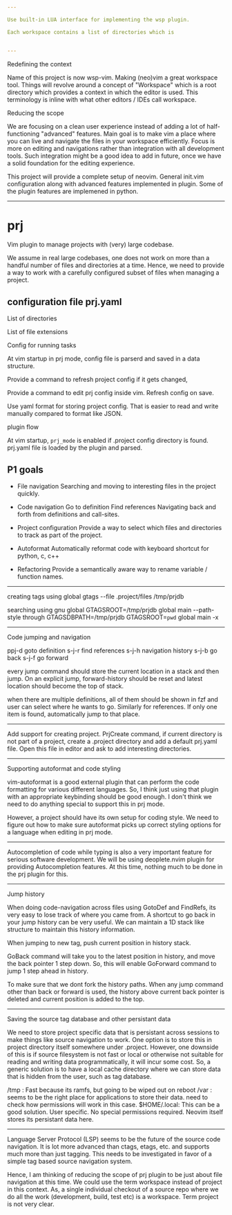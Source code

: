 ```yaml
---

Use built-in LUA interface for implementing the wsp plugin.

Each workspace contains a list of directories which is 


---
```


Redefining the context

Name of this project is now wsp-vim. Making (neo)vim a great workspace tool.
Things will revolve around a concept of "Workspace" which is a root directory
which provides a context in which the editor is used. This terminology is inline
with what other editors / IDEs call workspace.

Reducing the scope

We are focusing on a clean user experience instead of adding a lot of
half-functioning "advanced" features. Main goal is to make vim a place where you
can live and navigate the files in your workspace efficiently. Focus is more on
editing and navigations rather than integration with all development tools. Such
integration might be a good idea to add in future, once we have a solid
foundation for the editing experience.

This project will provide a complete setup of neovim. General init.vim
configuration along with advanced features implemented in plugin. Some of the
plugin features are implemened in python.

---


# prj

Vim plugin to manage projects with (very) large codebase.


We assume in real large codebases, one does not work on more than a handful
number of files and directories at a time. Hence, we need to provide a way to
work with a carefully configured subset of files when managing a project.

## configuration file prj.yaml

List of directories

List of file extensions

Config for running tasks

At vim startup in prj mode, config file is parserd and saved in a data
structure.

Provide a command to refresh project config if it gets changed,

Provide a command to edit prj config inside vim. Refresh config on save.

Use yaml format for storing project config. That is easier to read and write
manually compared to format like JSON.


plugin flow

At vim startup, `prj_mode` is enabled if .project config directory is found.
prj.yaml file is loaded by the plugin and parsed.


## P1 goals

* File navigation Searching and moving to interesting files in the project
  quickly.

* Code navigation Go to definition Find references Navigating back and forth
  from definitions and call-sites.

* Project configuration Provide a way to select which files and directories to
  track as part of the project.

* Autoformat Automatically reformat code with keyboard shortcut for python, c,
  c++

* Refactoring Provide a semantically aware way to rename variable / function
  names.

---

creating tags using global gtags --file .project/files /tmp/prjdb

searching using gnu global GTAGSROOT=/tmp/prjdb global main --path-style
through GTAGSDBPATH=/tmp/prjdb GTAGSROOT=`pwd`  global main -x

---

Code jumping and navigation

ppj-d goto definition s-j-r find references s-j-h navigation history s-j-b go
back s-j-f go forward

every jump command should store the current location in a stack and then jump.
On an explicit jump, forward-history should be reset and latest location should
become the top of stack.

when there are multiple definitions, all of them should be shown in fzf and
user can select where he wants to go. Similarly for references. If only one
item is found, automatically jump to that place.

---

Add support for creating project. PrjCreate command, if current directory is
not part of a project, create a .project directory and add a default prj.yaml
file.  Open this file in editor and ask to add interesting directories.

---

Supporting autoformat and code styling

vim-autoformat is a good external plugin that can perform the code formatting
for various different languages. So, I think just using that plugin with an
appropriate keybinding should be good enough. I don't think we need to do
anything special to support this in prj mode.

However, a project should have its own setup for coding style. We need to
figure out how to make sure autoformat picks up correct styling options for a
language when editing in prj mode.

---

Autocompletion of code while typing is also a very important feature for serious
software development. We will be using deoplete.nvim plugin for providing Autocompletion
features. At this time, nothing much to be done in the prj plugin for this.

---

Jump history

When doing code-navigation across files using GotoDef and FindRefs, its very easy to
lose track of where you came from. A shortcut to go back in your jump history can be
very useful. We can maintain a 1D stack like structure to maintain this history
information.

When jumping to new tag, push current position in history stack.

GoBack command will take you to the latest position in history, and move the back
pointer 1 step down. So, this will enable GoForward command to jump 1 step ahead
in history.

To make sure that we dont fork the history paths. When any jump command other than
back or forward is used, the history above current back pointer is deleted and
current position is added to the top.

---

Saving the source tag database and other persistant data

We need to store project specific data that is persistant across sessions to
make things like source navigation to work. One option is to store this in
project directory itself somewhere under .project. However, one downside of this
is if source filesystem is not fast or local or otherwise not suitable for
reading and writing data programmatically, it will incur some cost. So, a
generic solution is to have a local cache directory where we can store data that
is hidden from the user, such as tag database.


/tmp : Fast because its ramfs, but going to be wiped out on reboot
/var : seems to be the right place for applications to store their data. need
to check how permissions will work in this case.
$HOME/.local: This can be a good solution. User specific. No special permissions
required. Neovim itself stores its persistant data here.

---

Language Server Protocol (LSP) seems to be the future of the source code
navigation. It is lot more advanced than ctags, etags, etc. and supports much
more than just tagging. This needs to be investigated in favor of a simple tag
based source navigation system. 

Hence, I am thinking of reducing the scope of
prj plugin to be just about file navigation at this time. We could use the term
workspace instead of project in this context. As, a single individual checkout
of a source repo where we do all the work (development, build, test etc) is a
workspace. Term project is not very clear.


